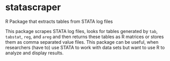 # statascraper
R Package that extracts tables from STATA log files

This package scrapes STATA log files, looks for tables generated by `tab`, `tabstat`, `reg`, and `areg` and then returns these tables as R matrices or stores them as comma separated value files. This package can be useful, when researchers (have to) use STATA to work with data sets but want to use R to analyze and display results.
